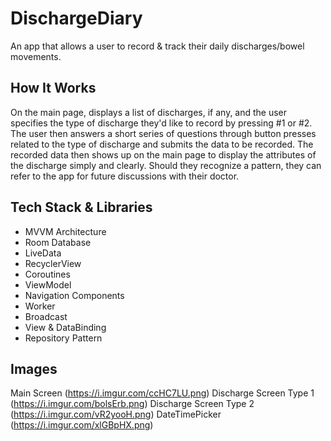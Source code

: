 # DischargeDiary
An app that allows a user to record & track their daily discharges/bowel movements.

## How It Works
On the main page, displays a list of discharges, if any, and the user specifies the type of discharge they'd like to record by pressing #1 or #2. The user then answers a short series of questions through button presses related to the type of discharge and submits the data to be recorded. The recorded data then shows up on the main page to display the attributes of the discharge simply and clearly. Should they recognize a pattern, they can refer to the app for future discussions with their doctor.

## Tech Stack & Libraries
- MVVM Architecture
- Room Database
- LiveData
- RecyclerView
- Coroutines
- ViewModel
- Navigation Components
- Worker
- Broadcast
- View & DataBinding
- Repository Pattern

## Images
Main Screen (https://i.imgur.com/ccHC7LU.png)
Discharge Screen Type 1 (https://i.imgur.com/bolsErb.png)
Discharge Screen Type 2 (https://i.imgur.com/vR2yooH.png)
DateTimePicker (https://i.imgur.com/xlGBpHX.png)